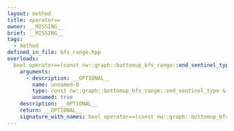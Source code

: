```yaml
---
layout: method
title: operator==
owner: __MISSING__
brief: __MISSING__
tags:
  - method
defined_in_file: bfs_range.hpp
overloads:
  bool operator==(const nw::graph::bottomup_bfs_range::end_sentinel_type &) const:
    arguments:
      - description: __OPTIONAL__
        name: unnamed-0
        type: const nw::graph::bottomup_bfs_range::end_sentinel_type &
        unnamed: true
    description: __OPTIONAL__
    return: __OPTIONAL__
    signature_with_names: bool operator==(const nw::graph::bottomup_bfs_range::end_sentinel_type &) const
---
```

